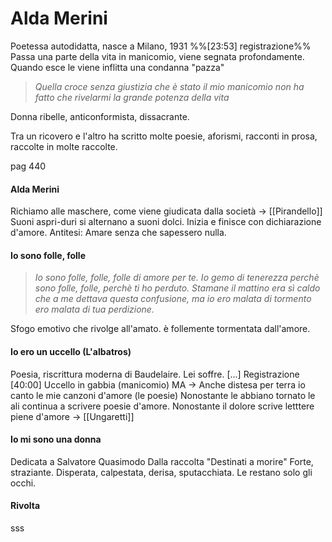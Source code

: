 # Alda Merini
Poetessa autodidatta, nasce a Milano, 1931
%%[23:53] registrazione%%
Passa una parte della vita in manicomio, viene segnata profondamente. Quando esce le viene inflitta una condanna "pazza" 
>_Quella croce senza giustizia che è stato il mio manicomio non ha fatto che rivelarmi la grande potenza della vita_

Donna ribelle, anticonformista, dissacrante. 

Tra un ricovero e l'altro ha scritto molte poesie, aforismi, racconti in prosa, raccolte in molte raccolte. 

pag 440 

#### Alda Merini 
Richiamo alle maschere, come viene giudicata dalla società -> [[Pirandello]]
Suoni aspri-duri si alternano a suoni dolci. Inizia e finisce con dichiarazione d'amore. 
Antitesi: Amare senza che sapessero nulla. 
#### Io sono folle, folle
> _Io sono folle, folle,
> folle di amore per te.
> Io gemo di tenerezza
> perchè sono folle, folle, 
> perchè ti ho perduto. 
> Stamane il mattino era sì caldo
> che a me dettava questa confusione, 
> ma io ero malata di tormento 
> ero malata di tua perdizione._

Sfogo emotivo che rivolge all'amato. è follemente tormentata dall'amore. 

#### Io ero un uccello (L'albatros)
Poesia, riscrittura moderna di Baudelaire. Lei soffre. 
[...] Registrazione [40:00]
Uccello in gabbia (manicomio) MA -> Anche distesa per terra io canto le mie canzoni d'amore (le poesie)
Nonostante le abbiano tornato le ali continua a scrivere poesie d'amore. 
Nonostante il dolore scrive  letttere piene d'amore -> [[Ungaretti]]


#### Io mi sono una donna
Dedicata a Salvatore Quasimodo
Dalla raccolta "Destinati a morire"
Forte, straziante. 
Disperata, calpestata, derisa, sputacchiata. 
Le restano solo gli occhi. 

#### Rivolta
sss
